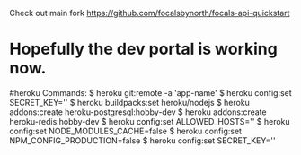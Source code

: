 Check out main fork https://github.com/focalsbynorth/focals-api-quickstart 
# Hopefully the dev portal is working now. 


#heroku Commands: 
$ heroku git:remote -a 'app-name'
$ heroku config:set SECRET_KEY='<your secret key here>' 
$ heroku buildpacks:set heroku/nodejs
$ heroku addons:create heroku-postgresql:hobby-dev
$ heroku addons:create heroku-redis:hobby-dev
$ heroku config:set ALLOWED_HOSTS='<your hosts here>'
$ heroku config:set NODE_MODULES_CACHE=false
$ heroku config:set NPM_CONFIG_PRODUCTION=false
$ heroku config:set SECRET_KEY='<your secret key here>' 


